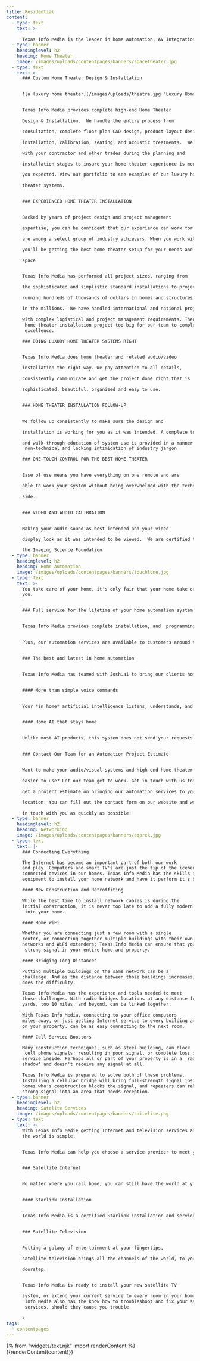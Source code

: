 ```yaml
---
title: Residential
content:
  - type: text
    text: >-
      
      Texas Info Media is the leader in home automation, AV Integration, and home networking.
  - type: banner
    headinglevel: h2
    heading: Home Theater
    image: /images/uploads/contentpages/banners/spacetheater.jpg
  - type: text
    text: >-
      ### Custom Home Theater Design & Installation


      ![a luxury home theater](/images/uploads/theatre.jpg "Luxury Home theater")


      Texas Info Media provides complete high-end Home Theater 

      Design & Installation.  We handle the entire process from 

      consultation, complete floor plan CAD design, product layout design, 

      installation, calibration, seating, and acoustic treatments.  We work 

      with your contractor and other trades during the planning and 

      installation stages to insure your home theater experience is more than 

      you expected. View our portfolio to see examples of our luxury home 

      theater systems.


      ### EXPERIENCED HOME THEATER INSTALLATION


      Backed by years of project design and project management 

      expertise, you can be confident that our experience can work for you and we 

      are among a select group of industry achievers. When you work with us, 

      you’ll be getting the best home theater setup for your needs and your 

      space


      Texas Info Media has performed all project sizes, ranging from 

      the sophisticated and simplistic standard installations to projects 

      running hundreds of thousands of dollars in homes and structures valued 

      in the millions.  We have handled international and national projects 

      with complex logistical and project management requirements. There is no
       home theater installation project too big for our team to complete with
       excellence.

      ### DOING LUXURY HOME THEATER SYSTEMS RIGHT


      Texas Info Media does home theater and related audio/video 

      installation the right way. We pay attention to all details, 

      consistently communicate and get the project done right that is 

      sophisticated, beautiful, organized and easy to use.


      ### HOME THEATER INSTALLATION FOLLOW-UP


      We follow up consistently to make sure the design and 

      installation is working for you as it was intended. A complete training 

      and walk-through education of system use is provided in a manner that is
       non-technical and lacking intimidation of industry jargon

      ### ONE-TOUCH CONTROL FOR THE BEST HOME THEATER


      Ease of use means you have everything on one remote and are 

      able to work your system without being overwhelmed with the technical 

      side.


      ### VIDEO AND AUDIO CALIBRATION


      Making your audio sound as best intended and your video 

      display look as it was intended to be viewed.  We are certified through 

      the Imaging Science Foundation
  - type: banner
    headinglevel: h2
    heading: Home Automation
    image: /images/uploads/contentpages/banners/touchtone.jpg
  - type: text
    text: >-
      You take care of your home, it's only fair that your home take care of
      you.


      ### Full service for the lifetime of your home automation system


      Texas Info Media provides complete installation, and  programming services . We take care of everything, including integration with a custom home theater installation or commercial audio/visual system, and troubleshooting when things go awry.


      Plus, our automation services are available to customers around the world. No matter where you are located, either next to our Texas locations or halfway around the world, we’ll make sure you get the automation services that you need.


      ### The best and latest in home automation


      Texas Info Media has teamed with Josh.ai to bring our clients home's that not only respond at the push of a button, but to the sound of your voice; without the need of pre-programming ever detailed command you may need ahead of time.


      #### More than simple voice commands


      Your *in home* artificial intelligence listens, understands, and carries out your instructions. From as straightforward as "turn out the lights", to "Play some Jazz in the living room"


      #### Home AI that stays home


      Unlike most AI products, this system does not send your requests to a remote server to be processed and sent back. Everything is carried out on an AI Microserver, neatly tucked away in your home's network rack.


      ### Contact Our Team for an Automation Project Estimate


      Want to make your audio/visual systems and high-end home theater 

      easier to use? Let our team get to work. Get in touch with us today to 

      get a project estimate on bringing our automation services to your 

      location. You can fill out the contact form on our website and we’ll be 

      in touch with you as quickly as possible!
  - type: banner
    headinglevel: h2
    heading: Networking
    image: /images/uploads/contentpages/banners/eqprck.jpg
  - type: text
    text: |-
      ### Connecting Everything

      The Internet has become an important part of both our work 
      and play. Computers and smart TV's are just the tip of the iceberg of 
      connected devices in our homes. Texas Info Media has the skills and 
      equipment to install your home network and have it perform it's best.

      #### New Construction and Retroffiting

      While the best time to install network cables is during the 
      initial construction, it is never too late to add a fully modern network
       into your home.

      #### Home WiFi

      Whether you are connecting just a few room with a single 
      router, or connecting together multiple buildings with their own 
      networks and WiFi extenders; Texas Info Media can ensure that you have a
       strong signal in your entire home and property.

      #### Bridging Long Distances

      Putting multiple buildings on the same network can be a 
      challenge. And as the distance between those buildings increases, so 
      does the difficulty.

      Texas Info Media has the experience and tools needed to meet 
      those challenges. With radio-bridges locations at any distance from 100 
      yards, too 10 miles, and beyond, can be linked together.

      With Texas Info Media, connecting to your office computers 
      miles away, or just getting Internet service to every building and barn 
      on your property, can be as easy connecting to the next room.

      #### Cell Service Boosters

      Many construction techniques, such as steel building, can block
       cell phone signals; resulting in poor signal, or complete loss of 
      service inside. Perhaps all or part of your property is in a 'radio 
      shadow' and doesn't receive any signal at all.

      Texas Info Media is prepared to solve both of these problems. 
      Installing a cellular bridge will bring full-strength signal inside 
      homes who's construction blocks the signal, and repeaters can relay a 
      strong signal into an area that needs reception.
  - type: banner
    headinglevel: h2
    heading: Satelite Services
    image: /images/uploads/contentpages/banners/saitelite.png
  - type: text
    text: >-
      With Texas Info Medie getting Internet and television services anywhere in
      the world is simple.


      Texas Info Media can help you choose a service provider to meet your needs, install and configure your satellite dish and receivers, and seamlessly connect everything together; with professional troubleshooting and repair to keep you connected.


      ### Satellite Internet


      No matter where you call home, you can still have the world at your fingertips with satellite Internet services.


      #### Starlink Installation


      Texas Info Media is a certified Starlink installation and service provider.


      ### Satellite Television


      Putting a galaxy of entertainment at your fingertips, 

      satellite television brings all the channels of the world, to your 

      doorstep.


      Texas Info Media is ready to install your new satellite TV 

      system, or extend your current service to every room in your home. Texas
       Info Media also has the know how to troubleshoot and fix your satellite
       services, should they cause you trouble.

      \
tags:
  - contentpages
---
```


{% from "widgets/text.njk" import renderContent %}
{{renderContent(content)}}

